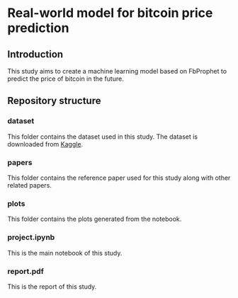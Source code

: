# Real-world model for bitcoin price prediction

## Introduction

This study aims to create a machine learning model based on FbProphet to predict the price of bitcoin in the future.

## Repository structure

### dataset

This folder contains the dataset used in this study. The dataset is downloaded from [Kaggle](https://www.kaggle.com/datasets/team-ai/bitcoin-price-prediction/versions/1).

### papers

This folder contains the reference paper used for this study along with other related papers.

### plots

This folder contains the plots generated from the notebook.

### project.ipynb

This is the main notebook of this study.

### report.pdf

This is the report of this study.